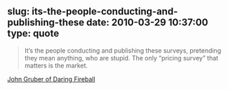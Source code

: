 slug: its-the-people-conducting-and-publishing-these
date: 2010-03-29 10:37:00
type: quote
---

> It’s the people conducting and publishing these surveys, pretending they mean anything, who are stupid. The only “pricing survey” that matters is the market.

[John Gruber of Daring Fireball](http://daringfireball.net/linked/2010/03/28/pricing-surveys)
